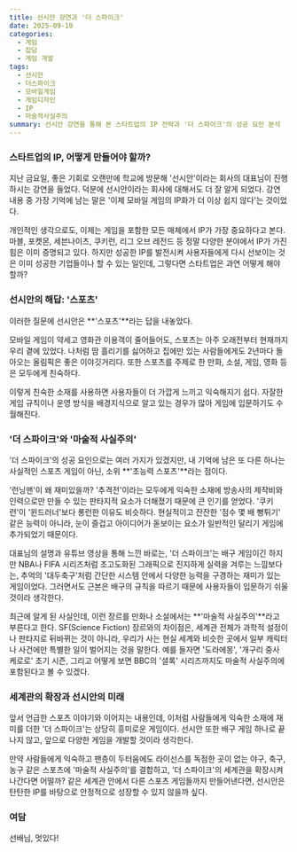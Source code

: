 ```yaml
---
title: 선시안 강연과 '더 스파이크'
date: 2025-09-10
categories:
  - 게임
  - 잡담
  - 게임 개발
tags:
  - 선시안
  - 더스파이크
  - 모바일게임
  - 게임디자인
  - IP
  - 마술적사실주의
summary: 선시안 강연을 통해 본 스타트업의 IP 전략과 '더 스파이크'의 성공 요인 분석
---
```


### 스타트업의 IP, 어떻게 만들어야 할까?

지난 금요일, 좋은 기회로 오랜만에 학교에 방문해 '선시안'이라는 회사의 대표님이 진행하시는 강연을 들었다. 덕분에 선시안이라는 회사에 대해서도 더 잘 알게 되었다. 강연 내용 중 가장 기억에 남는 말은 '이제 모바일 게임의 IP화가 더 이상 쉽지 않다'는 것이었다.

개인적인 생각으로도, 이제는 게임을 포함한 모든 매체에서 IP가 가장 중요하다고 본다. 마블, 포켓몬, 세븐나이츠, 쿠키런, 리그 오브 레전드 등 정말 다양한 분야에서 IP가 가진 힘은 이미 증명되고 있다. 하지만 성공한 IP를 발전시켜 사용자들에게 다시 선보이는 것은 이미 성공한 기업들이나 할 수 있는 일인데, 그렇다면 스타트업은 과연 어떻게 해야 할까?

### 선시안의 해답: '스포츠'

이러한 질문에 선시안은 **'스포츠'**라는 답을 내놓았다.

모바일 게임이 약세고 영화관 이용객이 줄어들어도, 스포츠는 아주 오래전부터 현재까지 우리 곁에 있었다. 나처럼 땀 흘리기를 싫어하고 집에만 있는 사람들에게도 2년마다 돌아오는 올림픽은 좋은 이야깃거리다. 또한 스포츠를 주제로 한 만화, 소설, 게임, 영화 등은 모두에게 친숙하다.

이렇게 친숙한 소재를 사용하면 사용자들이 더 가깝게 느끼고 익숙해지기 쉽다. 자잘한 게임 규칙이나 운영 방식을 배경지식으로 알고 있는 경우가 많아 게임에 입문하기도 수월해진다.

### '더 스파이크'와 '마술적 사실주의'

'더 스파이크'의 성공 요인으로는 여러 가지가 있겠지만, 내 기억에 남은 또 다른 하나는 사실적인 스포츠 게임이 아닌, 소위 **'초능력 스포츠'**라는 점이다.

'런닝맨'이 왜 재미있을까? '추격전'이라는 모두에게 익숙한 소재에 방송사의 제작비와 인력으로만 만들 수 있는 판타지적 요소가 더해졌기 때문에 큰 인기를 얻었다. '쿠키런'이 '윈드러너'보다 롱런한 이유도 비슷하다. 현실적이고 잔잔한 '점수 몇 배 뻥튀기' 같은 능력이 아니라, 눈이 즐겁고 아이디어가 돋보이는 요소가 일반적인 달리기 게임에 추가되었기 때문이다.

대표님의 설명과 유튜브 영상을 통해 느낀 바로는, '더 스파이크'는 배구 게임이긴 하지만 NBA나 FIFA 시리즈처럼 초고도화된 그래픽으로 진지하게 실력을 겨루는 느낌보다는, 추억의 '대두축구'처럼 간단한 시스템 안에서 다양한 능력을 구경하는 재미가 있는 게임이었다. 그러면서도 근본은 배구의 규칙을 따르기 때문에 사용자들이 입문하기 쉬울 것이라 생각한다.

최근에 알게 된 사실인데, 이런 장르를 만화나 소설에서는 **'마술적 사실주의'**라고 부른다고 한다. SF(Science Fiction) 장르와의 차이점은, 세계관 전체가 과학적 설정이나 판타지로 뒤바뀌는 것이 아니라, 우리가 사는 현실 세계와 비슷한 곳에서 일부 캐릭터나 사건에만 특별한 일이 벌어지는 것을 말한다. 예를 들자면 '도라에몽', '개구리 중사 케로로' 초기 시즌, 그리고 어떻게 보면 BBC의 '셜록' 시리즈까지도 마술적 사실주의에 포함된다고 볼 수 있겠다.

### 세계관의 확장과 선시안의 미래

앞서 언급한 스포츠 이야기와 이어지는 내용인데, 이처럼 사람들에게 익숙한 소재에 재미를 더한 '더 스파이크'는 상당히 흥미로운 게임이다. 선시안 또한 배구 게임 하나로 끝나지 않고, 앞으로 다양한 게임을 개발할 것이라 생각한다.

만약 사람들에게 익숙하고 팬층이 두터움에도 라이선스를 독점한 곳이 없는 야구, 축구, 농구 같은 스포츠에 '마술적 사실주의'를 결합하고, '더 스파이크'의 세계관을 확장시켜 나간다면 어떨까? 같은 세계관 안에서 다른 스포츠 게임들까지 만들어낸다면, 선시안은 탄탄한 IP를 바탕으로 안정적으로 성장할 수 있지 않을까 싶다.

### 여담

선배님, 멋있다!
